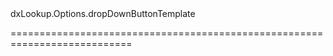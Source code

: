 <!--id-->dxLookup.Options.dropDownButtonTemplate<!--/id-->
<!--merge--><!--/merge-->
<!--hidden--><!--/hidden-->
===========================================================================
